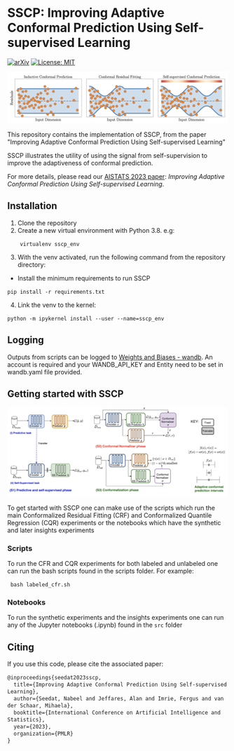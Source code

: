 # SSCP:  Improving Adaptive Conformal Prediction Using Self-supervised Learning

[![arXiv](https://img.shields.io/badge/arXiv-2302.12238-b31b1b.svg)](https://arxiv.org/abs/2302.12238)
[![License: MIT](https://img.shields.io/badge/License-MIT-blue.svg)](https://github.com/seedatnabeel/SSCP/blob/main/LICENSE)

![image](overview.png "Overview of SSCP")

This repository contains the implementation of SSCP, from the paper "Improving Adaptive Conformal Prediction Using Self-supervised Learning"

SSCP illustrates the utility of using the signal from self-supervision to improve the adaptiveness of conformal prediction.

For more details, please read our [AISTATS 2023 paper](https://arxiv.org/abs/2302.12238): *Improving Adaptive Conformal Prediction Using Self-supervised Learning*.

## Installation
1. Clone the repository
2. Create a new virtual environment with Python 3.8. e.g:
```shell
    virtualenv sscp_env
```
3. With the venv activated, run the following command from the repository directory:

- Install the minimum requirements to run SSCP
 ```shell
pip install -r requirements.txt
 ```

4. Link the venv to the kernel:
  ```shell
 python -m ipykernel install --user --name=sscp_env
 ```

## Logging
Outputs from scripts can be logged to [Weights and Biases - wandb](https://wandb.ai). An account is required and your WANDB_API_KEY and Entity need to be set in wandb.yaml file provided.


## Getting started with SSCP

![image](method.png "How SSCP works")

To get started with SSCP one can make use of the scripts which run the main Conformalized Residual Fitting (CRF) and Conformalized Quantile Regression (CQR) experiments or the notebooks which have the synthetic and later insights experiments

### Scripts
To run the CFR and CQR experiments for both labeled and unlabeled one can run the bash scripts found in the scripts folder. For example:
```shell
 bash labeled_cfr.sh
 ```

### Notebooks
To run the synthetic experiments and the insights experiments one can run any of the Jupyter notebooks (.ipynb) found in the ``src`` folder


## Citing

If you use this code, please cite the associated paper:

```
@inproceedings{seedat2023sscp,
  title={Improving Adaptive Conformal Prediction Using Self-supervised Learning},
  author={Seedat, Nabeel and Jeffares, Alan and Imrie, Fergus and van der Schaar, Mihaela},
  booktitle={International Conference on Artificial Intelligence and Statistics},
  year={2023},
  organization={PMLR}
}

```
